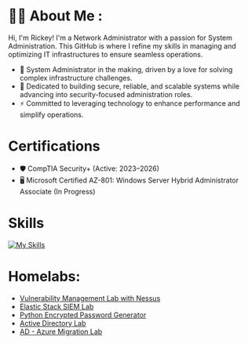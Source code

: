 
# :man_technologist: About Me :
Hi, I'm Rickey! I'm a Network Administrator with a passion for System Administration. This GitHub is where I refine my skills in managing and optimizing IT infrastructures to ensure seamless operations.
*   🧠  System Administrator in the making, driven by a love for solving complex infrastructure challenges.
*   🎯  Dedicated to building secure, reliable, and scalable systems while advancing into security-focused administration roles.
*   ⚡  Committed to leveraging technology to enhance performance and simplify operations.

  # Certifications
*   🛡️  CompTIA Security+ (Active: 2023–2026)
*   🖥️ Microsoft Certified AZ-801: Windows Server Hybrid Administrator Associate (In Progress)
  # Skills 
[![My Skills](https://skillicons.dev/icons?i=azure,powershell,linux,kali,apple,py,vscode,windows)](https://skillicons.dev)
# Homelabs:
- [Vulnerability Management Lab with Nessus](https://github.com/StarksRepo/Vulnerability-Management-Lab.git)
- [Elastic Stack SIEM Lab](https://github.com/StarksRepo/Elastic-SIEM-Lab.git)
- [Python Encrypted Password Generator](https://github.com/StarksRepo/Encrypted-Password-Generator-via-Python.git)
- [Active Directory Lab](https://github.com/StarksRepo/Active-Directory-Lab.git)
- [ AD - Azure Migration Lab](https://github.com/StarksRepo/AD-and-Azure-AD-Synchronization-Project.git)
